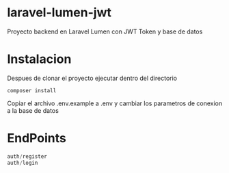 # laravel-lumen-jwt
Proyecto backend en Laravel Lumen con JWT Token y base de datos
# Instalacion
Despues de clonar el proyecto ejecutar dentro del directorio
```
composer install
```
Copiar el archivo .env.example a .env y cambiar los parametros de conexion a la base de datos


# EndPoints
```PHP
auth/register
auth/login
```
